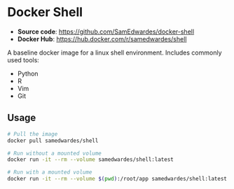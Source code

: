 # Docker Shell

- **Source code**: <https://github.com/SamEdwardes/docker-shell>
- **Docker Hub**: <https://hub.docker.com/r/samedwardes/shell>

A baseline docker image for a linux shell environment. Includes commonly used tools:

- Python
- R
- Vim
- Git

## Usage

```bash
# Pull the image
docker pull samedwardes/shell

# Run without a mounted volume
docker run -it --rm --volume samedwardes/shell:latest

# Run with a mounted volume
docker run -it --rm --volume $(pwd):/root/app samedwardes/shell:latest
```